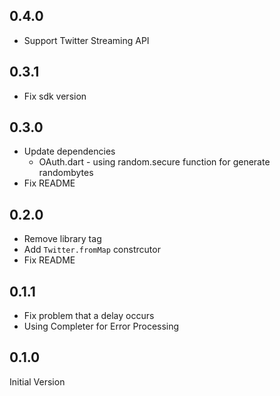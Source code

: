 ## 0.4.0

* Support Twitter Streaming API

## 0.3.1

* Fix sdk version

## 0.3.0

* Update dependencies
  * OAuth.dart -  using random.secure function for generate randombytes
* Fix README

## 0.2.0

* Remove library tag
* Add `Twitter.fromMap` constrcutor
* Fix README

## 0.1.1

* Fix problem that a delay occurs
* Using Completer for Error Processing

## 0.1.0

Initial Version
